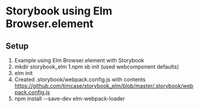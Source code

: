 # Storybook using Elm Browser.element

## Setup
1. Example using Elm Browser.element with Storybook
1. mkdir storybook_elm
1.npm sb init (used webcomponent defaults)
1. elm init
1. Created .storybook/webpack.config.js with contents https://github.com/timcase/storybook_elm/blob/master/.storybook/webpack.config.js
1. npm install --save-dev elm-webpack-loader

